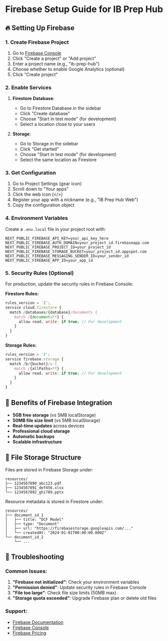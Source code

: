 # Firebase Setup Guide for IB Prep Hub

## 🔥 Setting Up Firebase

### 1. Create Firebase Project
1. Go to [Firebase Console](https://console.firebase.google.com/)
2. Click "Create a project" or "Add project"
3. Enter a project name (e.g., "ib-prep-hub")
4. Choose whether to enable Google Analytics (optional)
5. Click "Create project"

### 2. Enable Services
1. **Firestore Database**: 
   - Go to Firestore Database in the sidebar
   - Click "Create database"
   - Choose "Start in test mode" (for development)
   - Select a location close to your users

2. **Storage**:
   - Go to Storage in the sidebar
   - Click "Get started"
   - Choose "Start in test mode" (for development)
   - Select the same location as Firestore

### 3. Get Configuration
1. Go to Project Settings (gear icon)
2. Scroll down to "Your apps"
3. Click the web icon (</>)
4. Register your app with a nickname (e.g., "IB Prep Hub Web")
5. Copy the configuration object

### 4. Environment Variables
Create a `.env.local` file in your project root with:

```env
NEXT_PUBLIC_FIREBASE_API_KEY=your_api_key_here
NEXT_PUBLIC_FIREBASE_AUTH_DOMAIN=your_project_id.firebaseapp.com
NEXT_PUBLIC_FIREBASE_PROJECT_ID=your_project_id
NEXT_PUBLIC_FIREBASE_STORAGE_BUCKET=your_project_id.appspot.com
NEXT_PUBLIC_FIREBASE_MESSAGING_SENDER_ID=your_sender_id
NEXT_PUBLIC_FIREBASE_APP_ID=your_app_id
```

### 5. Security Rules (Optional)
For production, update the security rules in Firebase Console:

**Firestore Rules:**
```javascript
rules_version = '2';
service cloud.firestore {
  match /databases/{database}/documents {
    match /{document=**} {
      allow read, write: if true; // For development
    }
  }
}
```

**Storage Rules:**
```javascript
rules_version = '2';
service firebase.storage {
  match /b/{bucket}/o {
    match /{allPaths=**} {
      allow read, write: if true; // For development
    }
  }
}
```

## 🚀 Benefits of Firebase Integration

- **5GB free storage** (vs 5MB localStorage)
- **50MB file size limit** (vs 5MB localStorage)
- **Real-time updates** across devices
- **Professional cloud storage**
- **Automatic backups**
- **Scalable infrastructure**

## 📁 File Storage Structure

Files are stored in Firebase Storage under:
```
resources/
├── 1234567890_abc123.pdf
├── 1234567891_def456.xlsx
└── 1234567892_ghi789.pptx
```

Resource metadata is stored in Firestore under:
```
resources/
├── document_id_1
│   ├── title: "DCF Model"
│   ├── type: "Document"
│   ├── url: "https://firebasestorage.googleapis.com/..."
│   └── createdAt: "2024-01-01T00:00:00.000Z"
└── document_id_2
    └── ...
```

## 🔧 Troubleshooting

### Common Issues:
1. **"Firebase not initialized"**: Check your environment variables
2. **"Permission denied"**: Update security rules in Firebase Console
3. **"File too large"**: Check file size limits (50MB max)
4. **"Storage quota exceeded"**: Upgrade Firebase plan or delete old files

### Support:
- [Firebase Documentation](https://firebase.google.com/docs)
- [Firebase Console](https://console.firebase.google.com/)
- [Firebase Pricing](https://firebase.google.com/pricing) 